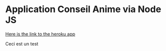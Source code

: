 # Application Conseil Anime via Node JS

[Here is the link to the heroku app](https://salty-ocean-70640.herokuapp.com/)

Ceci est un test